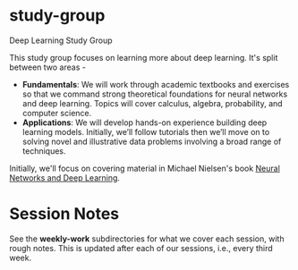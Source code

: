 # study-group
Deep Learning Study Group

This study group focuses on learning more about deep learning. It's split between two areas - 

* **Fundamentals**: We will work through academic textbooks and exercises so that we command strong theoretical foundations for neural networks and deep learning. Topics will cover calculus, algebra, probability, and computer science.
* **Applications**: We will develop hands-on experience building deep learning models. Initially, we’ll follow tutorials then we’ll move on to solving novel and illustrative data problems involving a broad range of techniques.

Initially, we'll focus on covering material in Michael Nielsen's book [Neural Networks and Deep Learning](http://neuralnetworksanddeeplearning.com/).

# Session Notes

See the **weekly-work** subdirectories for what we cover each session, with rough notes. This is updated after each of our sessions, i.e., every third week. 
